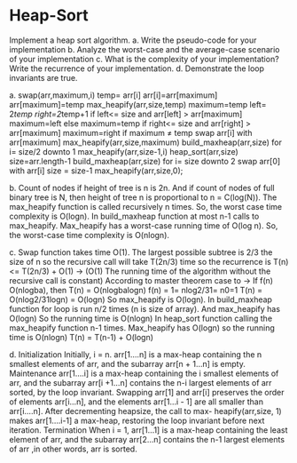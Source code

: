 # Heap-Sort
Implement a heap sort algorithm.
a. Write the pseudo-code for your implementation
b. Analyze the worst-case and the average-case scenario of your implementation
c. What is the complexity of your implementation? Write the recurrence of your implementation.
d. Demonstrate the loop invariants are true.

a.
swap(arr,maximum,i)
temp= arr[i]
arr[i]=arr[maximum]
arr[maximum]=temp
max_heapify(arr,size,temp)
maximum=temp
left= 2*temp
right=2*temp+1
if left<= size and arr[left] > arr[maximum]
maximum=left
else
maximum=temp
if right<= size and arr[right] > arr[maximum]
maximum=right
if maximum ≠ temp
swap arr[i] with arr[maximum]
max_heapify(arr,size,maximum)
build_maxheap(arr,size)
for i= size/2 downto 1
max_heapify(arr,size-1,i)
heap_sort(arr,size)
size=arr.length-1
build_maxheap(arr,size)
for i= size downto 2
swap arr[0] with arr[i]
size = size-1
max_heapify(arr,size,0);

b. Count of nodes if height of tree is n is 2n. And if count of nodes of full binary tree is N,
then height of tree n is proportional to n = C(log(N)). The max_heapify function is called
recursively n times. So, the worst case time complexity is O(logn).
In build_maxheap function at most n-1 calls to max_heapify. Max_heapify has a worst-case
running time of O(log n). So, the worst-case time complexity is O(nlogn).

c. Swap function takes time O(1).
The largest possible subtree is 2/3 the size of n so the recursive call will take T(2n/3) time
so the recurrence is T(n) <= T(2n/3) + O(1) → (O(1) The running time of the algorithm
without the recursive call is constant)
According to master theorem case to → If f(n) O(nlogba), then T(n) = O(nlogbalogn)
f(n) = 1= nlog2/31= n0=1
T(n) = O(nlog2/31logn) = O(logn) So max_heapify is O(logn).
In build_maxheap function for loop is run n/2 times (n is size of array).
And max_heapify has O(logn) So the running time is O(nlogn)
In heap_sort function calling the max_heapify function n-1 times.
Max_heapify has O(logn) so the running time is O(nlogn)
T(n) = T(n-1) + O(logn)

d.
Initialization Initially, i = n. arr[1….n] is a max-heap containing the n
smallest elements of arr, and the subarray arr[n + 1…n] is empty.
Maintenance arr[1….i] is a max-heap containing the i smallest elements of arr, and the
subarray arr[i +1…n] contains the n-i largest elements of arr sorted, by the loop invariant.
Swapping arr[1] and arr[i] preserves the order of elements arr[i…n], and the elements
arr[1…i - 1] are all smaller than arr[i….n]. After decrementing heapsize, the call to max-
heapify(arr,size, 1) makes arr[1….i-1] a max-heap, restoring the loop invariant before next
iteration.
Termination When i = 1, arr[1…1] is a max-heap containing the least element of arr,
and the subarray arr[2…n] contains the n-1 largest elements of arr ,in other
words, arr is sorted.

